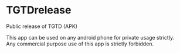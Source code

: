 # TGTDrelease


Public release of TGTD (APK)


This app can be used on any android phone for private usage strictly.<br>
Any commercial purpose use of this app is strictly forbidden.
